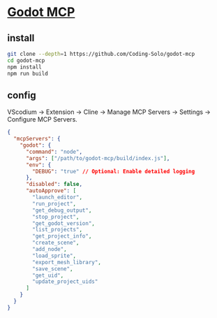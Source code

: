 # [Godot MCP](https://github.com/Coding-Solo/godot-mcp)

## install

```sh
git clone --depth=1 https://github.com/Coding-Solo/godot-mcp
cd godot-mcp
npm install
npm run build
```

## config

VScodium → Extension → Cline → Manage MCP Servers → Settings → Configure MCP Servers.

```json
{
  "mcpServers": {
    "godot": {
      "command": "node",
      "args": ["/path/to/godot-mcp/build/index.js"],
      "env": {
        "DEBUG": "true" // Optional: Enable detailed logging
      },
      "disabled": false,
      "autoApprove": [
        "launch_editor",
        "run_project",
        "get_debug_output",
        "stop_project",
        "get_godot_version",
        "list_projects",
        "get_project_info",
        "create_scene",
        "add_node",
        "load_sprite",
        "export_mesh_library",
        "save_scene",
        "get_uid",
        "update_project_uids"
      ]
    }
  }
}
```
